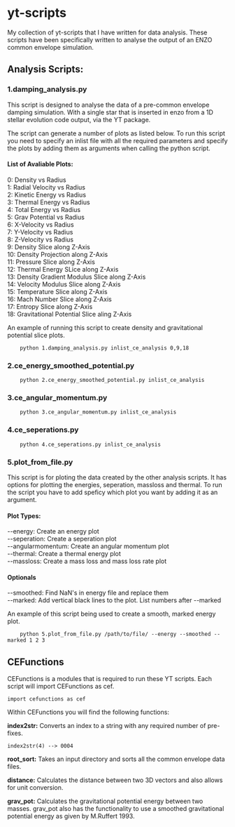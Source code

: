 # yt-scripts
My collection of yt-scripts that I have written for data analysis. 
These scripts have been specifically written to analyse the output 
of an ENZO common envelope simulation.


## Analysis Scripts:
### 1.damping_analysis.py
This script is designed to analyse the data of a pre-common
envelope damping simulation. With a single star that is inserted 
in enzo from a 1D stellar evolution code output, via the YT package.

The script can generate a number of plots as listed below. 
To run this script you need to specify an inlist file with all the 
required parameters and specify the plots by adding them as 
arguments when calling the python script. 


#### List of Avaliable Plots:

0: Density vs Radius          
1: Radial Velocity vs Radius        
2: Kinetic Energy vs Radius   
3: Thermal Energy vs Radius   
4: Total Energy vs Radius     
5: Grav Potential vs Radius   
6: X-Velocity vs Radius        
7: Y-Velocity vs Radius       
8: Z-Velocity vs Radius       
9: Density Slice along Z-Axis                   
10: Density Projection along Z-Axis    
11: Pressure Slice along Z-Axis     
12: Thermal Energy SLice along Z-Axis       
13: Density Gradient Modulus Slice along Z-Axis   
14: Velocity Modulus Slice along Z-Axis      
15: Temperature Slice along Z-Axis     
16: Mach Number Slice along Z-Axis      
17: Entropy Slice along Z-Axis       
18: Gravitational Potential Slice aling Z-Axis     

An example of running this script to create density and gravitational potential
slice plots.
```
    python 1.damping_analysis.py inlist_ce_analysis 0,9,18
```
### 2.ce_energy_smoothed_potential.py
```
    python 2.ce_energy_smoothed_potential.py inlist_ce_analysis
```

### 3.ce_angular_momentum.py
```
    python 3.ce_angular_momentum.py inlist_ce_analysis
```
### 4.ce_seperations.py
```
    python 4.ce_seperations.py inlist_ce_analysis
```

### 5.plot_from_file.py
This script is for ploting the data created by the other analysis scripts.
It has options for plotting the energies, seperation, massloss and thermal.
To run the script you have to add speficy which plot you want by adding it as
an argument. 

#### Plot Types:
--energy: Create an energy plot  
--seperation: Create a seperation plot  
--angularmomentum: Create an angular momentum plot  
--thermal: Create a thermal energy plot  
--massloss: Create a mass loss and mass loss rate plot  

#### Optionals
--smoothed: Find NaN's in energy file and replace them  
--marked: Add vertical black lines to the plot. List numbers after --marked   

An example of this script being used to create a smooth, marked energy plot.
```
    python 5.plot_from_file.py /path/to/file/ --energy --smoothed --marked 1 2 3
```

## CEFunctions
CEFunctions is a modules that is required to run these YT scripts. 
Each script will import CEFunctions as cef.
```
import cefunctions as cef
```
Within CEFunctions you will find the following functions:

**index2str:** Converts an index to a string with any required number of pre-fixes.
```
index2str(4) --> 0004
```
**root_sort:** Takes an input directory and sorts all the common envelope data files.

**distance:** Calculates the distance between two 3D vectors and also 
allows for unit conversion. 

**grav_pot:** Calculates the gravitational potential energy between two masses. 
grav_pot also has the functionality to use a smoothed gravitational potential energy 
as given by M.Ruffert 1993.
